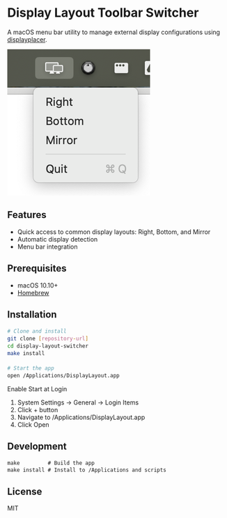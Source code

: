 # Display Layout Toolbar Switcher

A macOS menu bar utility to manage external display configurations using [displayplacer](https://github.com/jakehilborn/displayplacer).

![Display Layout Screenshot](screenshot.png)


## Features

- Quick access to common display layouts: Right, Bottom, and Mirror
- Automatic display detection
- Menu bar integration

## Prerequisites

- macOS 10.10+
- [Homebrew](https://brew.sh)

## Installation

```bash
# Clone and install
git clone [repository-url]
cd display-layout-switcher
make install

# Start the app
open /Applications/DisplayLayout.app
```

Enable Start at Login

1. System Settings → General → Login Items
2. Click + button
3. Navigate to /Applications/DisplayLayout.app
4. Click Open

## Development

```
make         # Build the app
make install # Install to /Applications and scripts
```

## License

MIT